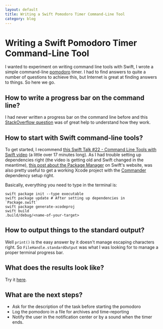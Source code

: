 ```yaml
---
layout: default
title: Writing a Swift Pomodoro Timer Command-Line Tool
category: blog
---
```


# Writing a Swift Pomodoro Timer Command-Line Tool

I wanted to experiment on writing command line tools with Swift, I wrote a simple command-line [pomodoro][pomodoro] timer. I had to find answers to quite a number of questions to achieve this, but Internet is great at finding answers to things. So here we go.

## How to write a progress bar on the command line?

I had never written a progress bar on the command line before and this [StackOverflow question][progress-bar-SO] was of great help to understand how they work.

## How to start with Swift command-line tools?

To get started, I recommend [this Swift Talk #22 - Command Line Tools with Swift video][swifttalk] (a little over 17 minutes long). As I had trouble setting up dependencies right (the video is getting old and Swift changed in the meantime), [this post about the Package Manager][package-manager] on Swift's website, was also pretty useful to get a working Xcode project with the [Commander][commander] dependency setup right.

Basically, everything you need to type in the terminal is:

    swift package init --type executable
    swift package update # After setting up dependencies in  `Package.swift`
    swift package generate-xcodeproj
    swift build
    .build/debug/<name-of-your-target>

## How to output things to the standard output?

Well `print()` is the easy answer by it doesn't manage escaping characters right. So `FileHandle.standardOutput` was what I was looking for to manage a proper terminal progress bar.

## What does the results look like?

Try it [here][github].

## What are the next steps?

* Ask for the description of the task before starting the pomodoro
* Log the pomodoro in a file for archives and time-reporting
* Notify the user in the notification center or by a sound when the timer ends.

[pomodoro]: https://en.wikipedia.org/wiki/Pomodoro_Technique
[progress-bar-SO]: https://stackoverflow.com/questions/238073/how-to-add-a-progress-bar-to-a-shell-script
[swifttalk]: https://talk.objc.io/episodes/S01E22-command-line-tools-with-swift
[package-manager]: https://swift.org/package-manager/
[commander]: https://github.com/kylef/Commander
[github]: https://github.com/dirtyhenry/pomodoro-cli/tree/f82c9bf620a6ad0d976836ee6107aa9b4e9136cf
